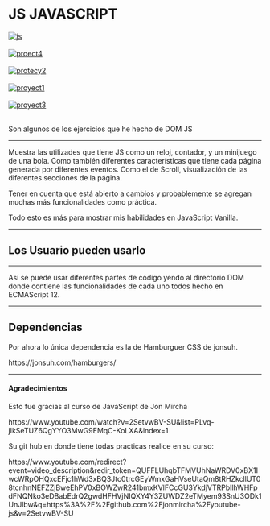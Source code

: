 #  JS JAVASCRIPT

<a href="https://postimg.cc/k6ZY8X3b" target="_blank"><img src="https://i.postimg.cc/k6ZY8X3b/js.png" alt="js"/></a><br/><br/>
<a href="https://postimg.cc/xXyZ72Hw" target="_blank"><img src="https://i.postimg.cc/xXyZ72Hw/proect4.png" alt="proect4"/></a><br/><br/>
<a href="https://postimg.cc/NKwVpMy8" target="_blank"><img src="https://i.postimg.cc/NKwVpMy8/protecy2.png" alt="protecy2"/></a><br/><br/>
<a href="https://postimg.cc/kVTpJvTw" target="_blank"><img src="https://i.postimg.cc/kVTpJvTw/proyect1.png" alt="proyect1"/></a><br/><br/>
<a href="https://postimg.cc/dLCp2d0t" target="_blank"><img src="https://i.postimg.cc/dLCp2d0t/proyect3.png" alt="proyect3"/></a><br/><br/>


Son algunos de los ejercicios que he hecho de DOM JS


------------

Muestra las utilizades que tiene JS como un reloj, contador, y un minijuego de una bola.  Como también diferentes características que tiene cada página generada por diferentes eventos. Como el de Scroll, visualización de las diferentes secciones de la página. 

Tener en cuenta que está abierto a cambios y probablemente se agregan muchas más funcionalidades como práctica.

Todo esto es más para mostrar mis habilidades en JavaScript Vanilla.


------------

## Los Usuario pueden usarlo

------------

Así  se puede usar diferentes partes de código yendo al directorio DOM donde contiene las funcionalidades de cada uno todos hecho en ECMAScript 12.


------------

## Dependencias

Por ahora lo  única dependencia es la de Hamburguer CSS de jonsuh.

<link>https://jonsuh.com/hamburgers/</link>


------------

#### Agradecimientos

Esto fue gracias al curso de JavaScript de Jon Mircha

<link>https://www.youtube.com/watch?v=2SetvwBV-SU&list=PLvq-jIkSeTUZ6QgYYO3MwG9EMqC-KoLXA&index=1</link>


Su git hub en donde tiene todas practicas realice en su curso:


<link>https://www.youtube.com/redirect?event=video_description&redir_token=QUFFLUhqbTFMVUhNaWRDV0xBX1IwcWRpOHQxcEFjc1hWd3xBQ3Jtc0trcGEyWmxGaHVseUtaQm8tRHZkcllUT08tcnhnNEFZZjBweEhPV0xBOWZwR241bmxKVlFCcGU3YkdjVTRPbllhWHFpdFNQNko3eDBabEdrQ2gwdHFHVjNIQXY4Y3ZUWDZ2eTMyem93SnU3ODk1UnJlbw&q=https%3A%2F%2Fgithub.com%2Fjonmircha%2Fyoutube-js&v=2SetvwBV-SU</link>
